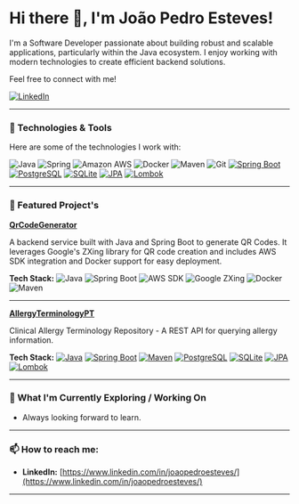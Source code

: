 # Hi there 👋, I'm João Pedro Esteves!

I'm a Software Developer passionate about building robust and scalable applications, particularly within the Java ecosystem. I enjoy working with modern technologies to create efficient backend solutions.

Feel free to connect with me!

[![LinkedIn](https://img.shields.io/badge/LinkedIn-%230077B5.svg?style=for-the-badge&logo=linkedin&logoColor=white)](https://www.linkedin.com/in/joaopedroesteves/)

---


### 🔧 Technologies & Tools

Here are some of the technologies I work with:

![Java](https://img.shields.io/badge/Java-%23ED8B00.svg?style=for-the-badge&logo=openjdk&logoColor=white)
![Spring](https://img.shields.io/badge/Spring-%236DB33F.svg?style=for-the-badge&logo=spring&logoColor=white)
![Amazon AWS](https://img.shields.io/badge/Amazon%20AWS-%23232F3E.svg?style=for-the-badge&logo=amazon-aws&logoColor=white)
![Docker](https://img.shields.io/badge/Docker-%232496ED.svg?style=for-the-badge&logo=docker&logoColor=white)
![Maven](https://img.shields.io/badge/Maven-%23C71A36.svg?style=for-the-badge&logo=apache-maven&logoColor=white)
![Git](https://img.shields.io/badge/Git-%23F05033.svg?style=for-the-badge&logo=git&logoColor=white)
[![Spring Boot](https://img.shields.io/badge/Spring%20Boot-3.4.5-brightgreen.svg)](https://spring.io/projects/spring-boot)
[![PostgreSQL](https://img.shields.io/badge/PostgreSQL-Used-blue.svg)](https://www.postgresql.org/)
[![SQLite](https://img.shields.io/badge/SQLite-Used-blue.svg)](https://www.sqlite.org/index.html)
[![JPA](https://img.shields.io/badge/JPA-Hibernate-lightgrey.svg)](https://hibernate.org/)
[![Lombok](https://img.shields.io/badge/Lombok-Used-red.svg)](https://projectlombok.org/)

---


### 🚀 Featured Project's

**[QrCodeGenerator](https://github.com/ejoaoubi/QrCodeGenerator)**

A backend service built with Java and Spring Boot to generate QR Codes. It leverages Google's ZXing library for QR code creation and includes AWS SDK integration and Docker support for easy deployment.

**Tech Stack:**
![Java](https://img.shields.io/badge/Java-21-orange?style=flat-square)
![Spring Boot](https://img.shields.io/badge/Spring%20Boot-3.4.4-brightgreen?style=flat-square)
![AWS SDK](https://img.shields.io/badge/AWS%20SDK-2.24.12-yellow?style=flat-square)
![Google ZXing](https://img.shields.io/badge/Google%20ZXing-3.5.2-blue?style=flat-square)
![Docker](https://img.shields.io/badge/Docker-✓-blue?style=flat-square)
![Maven](https://img.shields.io/badge/Maven-3.9.6-red?style=flat-square)

---

**[AllergyTerminologyPT](https://github.com/ejoaoubi/AllergyTerminologyPT)**

Clinical Allergy Terminology Repository - A REST API for querying allergy information.

**Tech Stack:**
[![Java](https://img.shields.io/badge/Java-21-blue.svg)](https://openjdk.java.net/)
[![Spring Boot](https://img.shields.io/badge/Spring%20Boot-3.4.5-brightgreen.svg)](https://spring.io/projects/spring-boot)
[![Maven](https://img.shields.io/badge/Maven-3.9+-orange.svg)](https://maven.apache.org/)
[![PostgreSQL](https://img.shields.io/badge/PostgreSQL-Used-blue.svg)](https://www.postgresql.org/)
[![SQLite](https://img.shields.io/badge/SQLite-Used-blue.svg)](https://www.sqlite.org/index.html)
[![JPA](https://img.shields.io/badge/JPA-Hibernate-lightgrey.svg)](https://hibernate.org/)
[![Lombok](https://img.shields.io/badge/Lombok-Used-red.svg)](https://projectlombok.org/)


---
### 🌱 What I'm Currently Exploring / Working On

*   Always looking forward to learn.

---


### 📫 How to reach me:

*   **LinkedIn:** [https://www.linkedin.com/in/joaopedroesteves/](https://www.linkedin.com/in/joaopedroesteves/)
---
